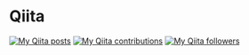 # Qiita
[![My Qiita posts](https://qiita-badge.apiapi.app/s/F_clef/posts.svg)](http://qiita.com/F_clef)
[![My Qiita contributions](https://qiita-badge.apiapi.app/s/F_clef/contributions.svg)](http://qiita.com/F_clef)
[![My Qiita followers](https://qiita-badge.apiapi.app/s/F_clef/followers.svg)](http://qiita.com/F_clef)

